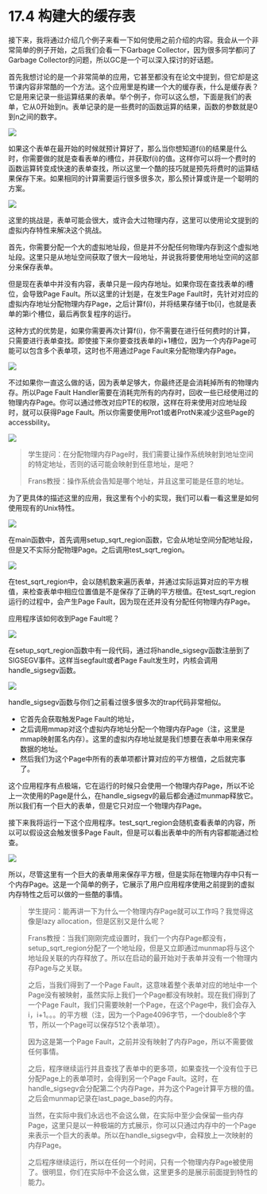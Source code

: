 # 17.4 构建大的缓存表

接下来，我将通过介绍几个例子来看一下如何使用之前介绍的内容。我会从一个非常简单的例子开始，之后我们会看一下Garbage Collector，因为很多同学都问了Garbage Collector的问题，所以GC是一个可以深入探讨的好话题。

首先我想讨论的是一个非常简单的应用，它甚至都没有在论文中提到，但它却是这节课内容非常酷的一个方法。这个应用里是构建一个大的缓存表，什么是缓存表？它是用来记录一些运算结果的表单。举个例子，你可以这么想，下面是我们的表单，它从0开始到n。表单记录的是一些费时的函数运算的结果，函数的参数就是0到n之间的数字。

![](../.gitbook/assets/image%20%28769%29.png)

如果这个表单在最开始的时候就预计算好了，那么当你想知道f\(i\)的结果是什么时，你需要做的就是查看表单的i槽位，并获取f\(i\)的值。这样你可以将一个费时的函数运算转变成快速的表单查找，所以这里一个酷的技巧就是预先将费时的运算结果保存下来。如果相同的计算需要运行很多很多次，那么预计算或许是一个聪明的方案。

![](../.gitbook/assets/image%20%28758%29.png)

这里的挑战是，表单可能会很大，或许会大过物理内存，这里可以使用论文提到的虚拟内存特性来解决这个挑战。

首先，你需要分配一个大的虚拟地址段，但是并不分配任何物理内存到这个虚拟地址段。这里只是从地址空间获取了很大一段地址，并说我将要使用地址空间的这部分来保存表单。

但是现在表单中并没有内容，表单只是一段内存地址。如果你现在查找表单的i槽位，会导致Page Fault。所以这里的计划是，在发生Page Fault时，先针对对应的虚拟内存地址分配物理内存Page，之后计算f\(i\)，并将结果存储于tb\[i\]，也就是表单的第i个槽位，最后再恢复程序的运行。

这种方式的优势是，如果你需要再次计算f\(i\)，你不需要在进行任何费时的计算，只需要进行表单查找。即使接下来你要查找表单的i+1槽位，因为一个内存Page可能可以包含多个表单项，这时也不用通过Page Fault来分配物理内存Page。

![](../.gitbook/assets/image%20%28760%29.png)

不过如果你一直这么做的话，因为表单足够大，你最终还是会消耗掉所有的物理内存。所以Page Fault Handler需要在消耗完所有的内存时，回收一些已经使用过的物理内存Page。你可以通过修改对应PTE的权限，这样在将来使用对应地址段时，就可以获得Page Fault。所以你需要使用Prot1或者ProtN来减少这些Page的accessbility。

![](../.gitbook/assets/image%20%28767%29.png)

> 学生提问：在分配物理内存Page时，我们需要让操作系统映射到地址空间的特定地址，否则的话可能会映射到任意地址，是吧？
>
> Frans教授：操作系统会告知是哪个地址，并且这里可能是任意的地址。

为了更具体的描述这里的应用，我这里有个小的实现，我们可以看一看这里是如何使用现有的Unix特性。

![](../.gitbook/assets/image%20%28759%29.png)

在main函数中，首先调用setup\_sqrt\_region函数，它会从地址空间分配地址段，但是又不实际分配物理Page。之后调用test\_sqrt\_region。

![](../.gitbook/assets/image%20%28766%29.png)

在test\_sqrt\_region中，会以随机数来遍历表单，并通过实际运算对应的平方根值，来检查表单中相应位置值是不是保存了正确的平方根值。在test\_sqrt\_region运行的过程中，会产生Page Fault，因为现在还并没有分配任何物理内存Page。

应用程序该如何收到Page Fault呢？

![](../.gitbook/assets/image%20%28768%29.png)

在setup\_sqrt\_region函数中有一段代码，通过将handle\_sigsegv函数注册到了SIGSEGV事件。这样当segfault或者Page Fault发生时，内核会调用handle\_sigsegv函数。

![](../.gitbook/assets/image%20%28761%29.png)

handle\_sigsegv函数与你们之前看过很多很多次的trap代码非常相似。

* 它首先会获取触发Page Fault的地址，
* 之后调用mmap对这个虚拟内存地址分配一个物理内存Page（注，这里是mmap映射匿名内存）。这里的虚拟内存地址就是我们想要在表单中用来保存数据的地址。
* 然后我们为这个Page中所有的表单项都计算对应的平方根值，之后就完事了。

这个应用程序有点极端，它在运行的时候只会使用一个物理内存Page，所以不论上一次使用的Page是什么，在handle\_sigsegv的最后都会通过munmap释放它。所以我们有一个巨大的表单，但是它只对应一个物理内存Page。

接下来我将运行一下这个应用程序。test\_sqrt\_region会随机查看表单的内容，所以可以假设这会触发很多Page Fault，但是可以看出表单中的所有内容都能通过检查。

![](../.gitbook/assets/image%20%28764%29.png)

所以，尽管这里有一个巨大的表单用来保存平方根，但是实际在物理内存中只有一个内存Page。这是一个简单的例子，它展示了用户应用程序使用之前提到的虚拟内存特性之后可以做的一些酷的事情。

> 学生提问：能再讲一下为什么一个物理内存Page就可以工作吗？我觉得这像是lazy allocation，但是区别又是什么呢？
>
> Frans教授：当我们刚刚完成设置时，我们一个内存Page都没有，setup\_sqrt\_region分配了一个地址段，但是又立即通过munmap将与这个地址段关联的内存释放了。所以在启动的最开始对于表单并没有一个物理内存Page与之关联。
>
> 之后，当我们得到了一个Page Fault，这意味着整个表单对应的地址中一个Page没有被映射，虽然实际上我们一个Page都没有映射。现在我们得到了一个Page Fault，我们只需要映射一个Page，在这个Page中，我们会存入i，i+1。。。的平方根（注，因为一个Page4096字节，一个double8个字节，所以一个Page可以保存512个表单项）。
>
> 因为这是第一个Page Fault，之前并没有映射了内存Page，所以不需要做任何事情。
>
> 之后，程序继续运行并且查找了表单中的更多项，如果查找一个没有位于已分配Page上的表单项时，会得到另一个Page Fault。这时，在handle\_sigsegv会分配第二个内存Page，并为这个Page计算平方根的值。之后会munmap记录在last\_page\_base的内存。
>
> 当然，在实际中我们永远也不会这么做，在实际中至少会保留一些内存Page，这里只是以一种极端的方式展示，你可以只通过内存中的一个Page来表示一个巨大的表单。所以在handle\_sigsegv中，会释放上一次映射的内存Page。
>
> 之后程序继续运行，所以在任何一个时间，只有一个物理内存Page被使用了。很明显，你们在实际中不会这么做，这里更多的是展示前面提到特性的能力。

